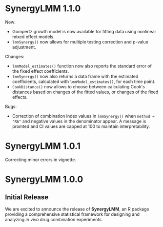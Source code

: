 # SynergyLMM 1.1.0

New:

- Gompertz growth model is now available for fitting data using nonlinear mixed effect models.
- `lmmSynergy()` now allows for multiple testing correction and p-value adjustment.

Changes:

- `lmmModel_estimates()` function now also reports the standard error of the fixed effect coefficients.
- `lmmSynergy()` now also returns a data frame with the estimated coefficients, calculated with `lmmModel_estimates()`, for each time point.
- `CookDistance()` now allows to choose between calculating Cook's distances based on changes of the fitted values, or changes of the fixed effects.

Bugs:

- Correction of combination index values in `lmmSynergy()` when `method = "RA"` and negative values in the denominator appear. A message is promted
and CI values are capped at 100 to maintain interpretability. 

# SynergyLMM 1.0.1

Correcting minor errors in vignette.

# SynergyLMM 1.0.0

## Initial Release
We are excited to announce the release of **SynergyLMM**, an R package providing a comprehensive statistical framework for designing and analyzing _in vivo_ drug combination experiments.
